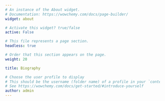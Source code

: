 ```yaml
---
# An instance of the About widget.
# Documentation: https://wowchemy.com/docs/page-builder/
widget: about

# Activate this widget? true/false
active: False

# This file represents a page section.
headless: true

# Order that this section appears on the page.
weight: 20

title: Biography

# Choose the user profile to display
# This should be the username (folder name) of a profile in your `content/authors/` folder.
# See https://wowchemy.com/docs/get-started/#introduce-yourself
author: admin
---
```

